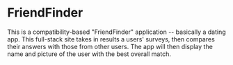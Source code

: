 # FriendFinder
This is a compatibility-based "FriendFinder" application -- basically a dating app. This full-stack site takes in results a users' surveys, then compares their answers with those from other users. The app will then display the name and picture of the user with the best overall match.
